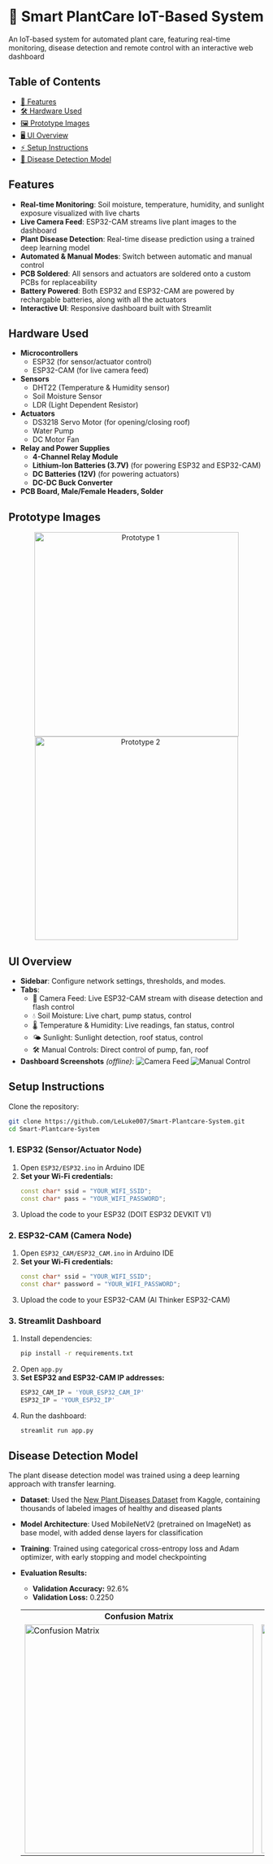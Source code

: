 # 🌱 Smart PlantCare IoT-Based System

An IoT-based system for automated plant care, featuring real-time monitoring, disease detection and remote control with an interactive web dashboard


## Table of Contents

- [🚀 Features](#features)
- [🛠️ Hardware Used](#️hardware-used)
- [🖼️ Prototype Images](#prototype-images)
- [🖥️ UI Overview](#ui-overview)
- [⚡ Setup Instructions](#setup-instructions)
- [🧠 Disease Detection Model](#disease-detection-model)


## Features

- **Real-time Monitoring**: Soil moisture, temperature, humidity, and sunlight exposure visualized with live charts
- **Live Camera Feed**: ESP32-CAM streams live plant images to the dashboard
- **Plant Disease Detection**: Real-time disease prediction using a trained deep learning model
- **Automated & Manual Modes**: Switch between automatic and manual control
- **PCB Soldered**: All sensors and actuators are soldered onto a custom PCBs for replaceability
- **Battery Powered**: Both ESP32 and ESP32-CAM are powered by rechargable batteries, along with all the actuators
- **Interactive UI**: Responsive dashboard built with Streamlit


## Hardware Used

- **Microcontrollers**
   - ESP32 (for sensor/actuator control)
   - ESP32-CAM (for live camera feed)
- **Sensors**
   - DHT22 (Temperature & Humidity sensor)
   - Soil Moisture Sensor
   - LDR (Light Dependent Resistor)
- **Actuators**
   - DS3218 Servo Motor (for opening/closing roof)
   - Water Pump
   - DC Motor Fan
- **Relay and Power Supplies**
   - **4-Channel Relay Module**
   - **Lithium-Ion Batteries (3.7V)** (for powering ESP32 and ESP32-CAM)
   - **DC Batteries (12V)** (for powering actuators)
   - **DC-DC Buck Converter**
- **PCB Board, Male/Female Headers, Solder**


## Prototype Images
<p align="center">
  <img src="Images/Prototype_1.jpg" alt="Prototype 1" width="402"/>
  <img src="Images/Prototype_2.jpg" alt="Prototype 2" width="400"/>
</p>


## UI Overview

- **Sidebar**: Configure network settings, thresholds, and modes.
- **Tabs**: 
  - 📸 Camera Feed: Live ESP32-CAM stream with disease detection and flash control
  - 💧 Soil Moisture: Live chart, pump status, control
  - 🌡️ Temperature & Humidity: Live readings, fan status, control
  - 🌤️ Sunlight: Sunlight detection, roof status, control
  - 🛠️ Manual Controls: Direct control of pump, fan, roof
- **Dashboard Screenshots** _(offline)_:
   ![Camera Feed](Images/dashboard_home.jpeg)
   ![Manual Control](Images/dashboard_manual.jpeg)


## Setup Instructions

Clone the repository:
```bash
git clone https://github.com/LeLuke007/Smart-Plantcare-System.git
cd Smart-Plantcare-System
```

### 1. ESP32 (Sensor/Actuator Node)

1. Open `ESP32/ESP32.ino` in Arduino IDE
2. **Set your Wi-Fi credentials:**
   ```cpp
   const char* ssid = "YOUR_WIFI_SSID";
   const char* pass = "YOUR_WIFI_PASSWORD";
   ```
3. Upload the code to your ESP32 (DOIT ESP32 DEVKIT V1)

### 2. ESP32-CAM (Camera Node)

1. Open `ESP32_CAM/ESP32_CAM.ino` in Arduino IDE
2. **Set your Wi-Fi credentials:**
   ```cpp
   const char* ssid = "YOUR_WIFI_SSID";
   const char* password = "YOUR_WIFI_PASSWORD";
   ```
3. Upload the code to your ESP32-CAM (Al Thinker ESP32-CAM)

### 3. Streamlit Dashboard

1. Install dependencies:
   ```bash
   pip install -r requirements.txt
   ```
2. Open `app.py`
3. **Set ESP32 and ESP32-CAM IP addresses:**
   ```python
   ESP32_CAM_IP = 'YOUR_ESP32_CAM_IP'
   ESP32_IP = 'YOUR_ESP32_IP'
   ```
5. Run the dashboard:
   ```bash
   streamlit run app.py
   ```


## Disease Detection Model

The plant disease detection model was trained using a deep learning approach with transfer learning.

- **Dataset**: Used the [New Plant Diseases Dataset](https://www.kaggle.com/datasets/vipoooool/new-plant-diseases-dataset) from Kaggle, containing thousands of labeled images of healthy and diseased plants
- **Model Architecture**: Used MobileNetV2 (pretrained on ImageNet) as base model, with added dense layers for classification
- **Training**: Trained using categorical cross-entropy loss and Adam optimizer, with early stopping and model checkpointing
- **Evaluation Results:**
  - **Validation Accuracy:** 92.6%
  - **Validation Loss:** 0.2250

  <div align="center">
   <table>
   <tr>
      <td align="center"><b>Confusion Matrix</b></td>
      <td align="center"><b>Accuracy-Loss Curve</b></td>
   </tr>
   <tr>
      <td><img src="Images/confusion_matrix.png" alt="Confusion Matrix" width="450"/></td>
      <td><img src="Images/accuracy_loss_curve.png" alt="Accuracy-Loss Curve" width="450"/></td>
   </tr>
   </table>
</div>